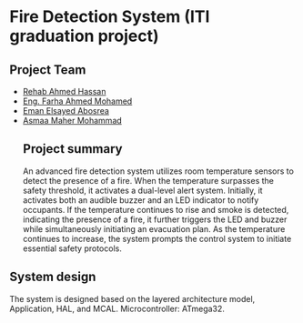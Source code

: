 # Fire Detection System (ITI graduation project)
## Project Team
* [Rehab Ahmed Hassan](https://www.linkedin.com/in/rehab-ahmed-273949195)
* [Eng. Farha Ahmed Mohamed](https://www.linkedin.com/in/farha-elameer-8b62aa207)
* [Eman Elsayed Abosrea](https://www.linkedin.com/in/eman-elsayed-55293223a)
* [Asmaa Maher Mohammad](https://www.linkedin.com/in/asmaa-maher-41802b254/?trk=contact-info)
  ## Project summary 
  An advanced fire detection system utilizes room temperature sensors to detect the presence of a fire. When the temperature surpasses the safety threshold, it activates a dual-level alert system. Initially, it activates both an audible buzzer and an LED indicator to notify occupants. If the temperature continues to rise and smoke is detected, indicating the presence of a fire, it further triggers the LED and buzzer while simultaneously initiating an evacuation plan. As the temperature continues to increase, the system prompts the control system to initiate essential safety protocols.


## System design
The system is designed based on the layered architecture model, Application, HAL, and MCAL.
Microcontroller: ATmega32.


